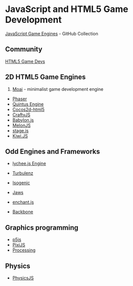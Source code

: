 # JavaScript and HTML5 Game Development

[JavaScript Game Engines](https://github.com/collections/javascript-game-engines) - GitHub Collection

## Community

[HTML5 Game Devs](http://www.html5gamedevs.com/)

## 2D HTML5 Game Engines

1. [Moai](https://moaiwebsite.github.io/) - minimalist game development engine

+ [Phaser](https://phaser.io/)
+ [Quintus Engine](https://github.com/cykod/Quintus)
+ [Cocos2d-html5](https://github.com/cocos2d/cocos2d-html5)
+ [CraftyJS](http://craftyjs.com/)
+ [Babylon.js](https://www.babylonjs.com/)
+ [MelonJS](http://www.melonjs.org/)
+ [stage.js](http://piqnt.com/stage.js/)
+ [Kiwi.JS](http://www.kiwijs.org/)

## Odd Engines and Frameworks

+ [lychee.js Engine](https://lychee.js.org/index.html)
+ [Turbulenz](http://biz.turbulenz.com/)

+ [Isogenic](https://github.com/Irrelon/ige)
+ [Jaws](https://github.com/ippa/jaws)
+ [enchant.js](https://github.com/wise9/enchant.js)
+ [Backbone](https://github.com/martindrapeau/backbone-game-engine)


## Graphics programming

+ [p5js](https://p5js.org/)
+ [PixiJS](https://www.pixijs.com/)
+ [Processing](https://processing.org/)

## Physics

+ [PhysicsJS](http://wellcaffeinated.net/PhysicsJS/)
